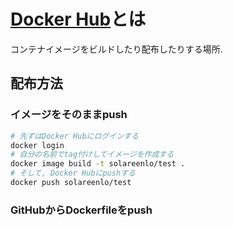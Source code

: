 # [Docker Hub](https://hub.docker.com)とは
コンテナイメージをビルドしたり配布したりする場所.

## 配布方法
### イメージをそのままpush
```bash
# 先ずはDocker Hubにログインする
docker login
# 自分の名前でtag付けしてイメージを作成する
docker image build -t solareenlo/test .
# そして, Docker Hubにpushする
docker push solareenlo/test
```

### GitHubからDockerfileをpush
